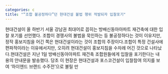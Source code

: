```yaml
---
categories: c
title: "“조합 불공정하다”던 현대건설 불법 행위 적발되자 입찰포기"
---
```

현대건설이 올 하반기 서울 강남권 최대어로 꼽히는 방배신동아아파트 재건축에 대한 입찰 포기를 선언했다. 조합이 경쟁사의 불법을 묵인하는 등 불공정하다는 것이 이유지만, 정작 홍보지침을 어긴 쪽은 현대건설이라는 것이 조합의 주장이다.조합이 특정 건설사에 편파적이라는 이유에서지만, 오히려 현대건설이 홍보지침을 수차례 어긴 것으로 나타났다.현대건설은 지난 1일 방배신동아아파트 재건축 조합원들에게 입찰을 포기한다는 내용의 안내문을 발송했다. 당초 이 현장은 현대건설과 포스코건설이 입찰참여 의지를 보여 ‘하이엔드 브랜드 수주전’으로 불릴 만